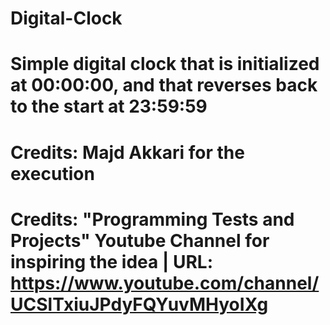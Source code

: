 # Digital-Clock

# Simple digital clock that is initialized at 00:00:00, and that reverses back to the start at 23:59:59

# Credits: Majd Akkari for the execution

# Credits: "Programming Tests and Projects" Youtube Channel for inspiring the idea | URL: https://www.youtube.com/channel/UCSlTxiuJPdyFQYuvMHyoIXg